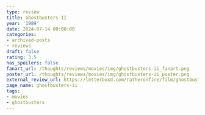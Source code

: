 ```yaml
---
type: review
title: Ghostbusters II
year: '1989'
date: 2024-07-14 00:00:00
categories:
- archived-posts
- reviews
draft: false
rating: 3.5
has_spoilers: false
fanart_url: /thoughts/reviews/movies/img/ghostbusters-ii_fanart.png
poster_url: /thoughts/reviews/movies/img/ghostbusters-ii_poster.png
external_review_url: https://letterboxd.com/ratheronfire/film/ghostbusters-ii/
page_name: ghostbusters-ii
tags:
- movies
- ghostbusters
---
```


